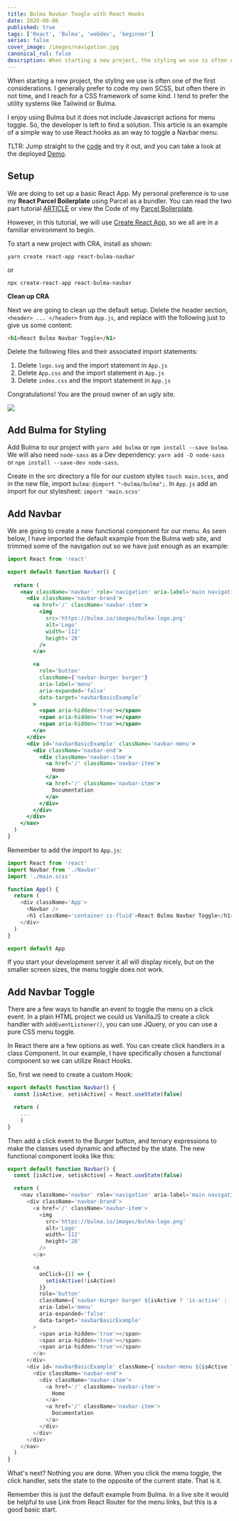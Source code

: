 ```yaml
---
title: Bulma Navbar Toogle with React Hooks
date: 2020-06-06
published: true
tags: ['React', 'Bulma', 'webdev', 'beginner']
series: false
cover_image: /images/navigation.jpg
canonical_rul: false
description: When starting a new project, the styling we use is often one of the first considerations. I generally prefer to code my own SCSS, but often there in not time, and I reach for a CSS framework of some kind. I tend to prefer the utility systems like Tailwind or Bulma.
---
```

When starting a new project, the styling we use is often one of the first considerations. I generally prefer to code my own SCSS, but often there in not time, and I reach for a CSS framework of some kind. I tend to prefer the utility systems like Tailwind or Bulma.

I enjoy using Bulma but it does not include Javascript actions for menu toggle. So, the developer is left to find a solution. This article is an example of a simple way to use React hooks as an way to toggle a Navbar menu.

TLTR: Jump straight to the [code][REPO] and try it out, and you can take a look at the deployed [Demo][SITE].

## Setup
We are doing to set up a basic React App. My personal preference is to use my **React Parcel Boilerplate** using Parcel as a bundler. You can read the two part tutorial [ARTICLE](https://www.eclecticsaddlebag.com/react-boilerplate-part-1/) or view the Code of my [Parcel Boilerplate][BOILERPLATE].

However, in this tutorial, we will use [Create React App][CRA], so we all are in a familiar environment to begin.

To start a new project with CRA, install as shown:

```shell script
yarn create react-app react-bulma-navbar
```
or
```shell script
npx create-react-app react-bulma-navbar
```

**Clean up CRA**

Next we are going to clean up the default setup. Delete the header section,`<header> ... </header>` from `App.js`, and replace with the following just to give us some content:
```html
<h1>React Bulma Navbar Toggle</h1>
```
Delete the following files and their associated import statements:

1. Delete `logo.svg` and the import statement in `App.js`
2. Delete `App.css` and the import statement in `App.js`
3. Delete `index.css` and the import statement in `App.js`

Congratulations! You are the proud owner of an ugly site.

![](./images/ugly-site.png)

## Add Bulma for Styling

Add Bulma to our project with `yarn add bulma` or `npm install --save bulma`. We will also need `node-sass` as a Dev dependency: `yarn add -D node-sass` or `npm install --save-dev node-sass`.

Create in the src directory a file for our custom styles `touch main.scss`, and in the new file, import `bulma`: `@import "~bulma/bulma";`. In `App.js` add an import for our stylesheet: `import 'main.scss'`

## Add Navbar
We are going to create a new functional component for our menu. As seen below, I have imported the default example from the Bulma web site, and trimmed some of the navigation out so we have just enough as an example:
```jsx
import React from 'react'

export default function Navbar() {
  
  return (
    <nav className='navbar' role='navigation' aria-label='main navigation'>
      <div className='navbar-brand'>
        <a href='/' className='navbar-item'>
          <img
            src='https://bulma.io/images/bulma-logo.png'
            alt='Logo'
            width='112'
            height='28'
          />
        </a>

        <a
          role='button'
          className={'navbar-burger burger'}
          aria-label='menu'
          aria-expanded='false'
          data-target='navbarBasicExample'
        >
          <span aria-hidden='true'></span>
          <span aria-hidden='true'></span>
          <span aria-hidden='true'></span>
        </a>
      </div>
      <div id='navbarBasicExample' className='navbar-menu'>
        <div className='navbar-end'>
          <div className='navbar-item'>
            <a href='/' className='navbar-item'>
              Home
            </a>
            <a href='/' className='navbar-item'>
              Documentation
            </a>
          </div>
        </div>
      </div>
    </nav>
  )
}
```
Remember to add the import to `App.js`:

```javascript
import React from 'react'
import Navbar from './Navbar'
import './main.scss'

function App() {
  return (
    <div className='App'>
      <Navbar />
      <h1 className='container is-fluid'>React Bulma Navbar Toggle</h1>
    </div>
  )
}

export default App
```
If you start your development server it all will display nicely, but on the smaller screen sizes, the menu toggle does not work.

## Add Navbar Toggle

There are a few ways to handle an event to toggle the menu on a click event. In a plain HTML project we could us VanillaJS to create a click handler with `addEventListener()`, you can use JQuery, or you can use a pure CSS menu toggle.

In React there are a few options as well. You can create click handlers in a class Component. In our example, I have specifically chosen a functional component so we can utilize React Hooks.

So, first we need to create a custom Hook:

```javascript
export default function Navbar() {
  const [isActive, setisActive] = React.useState(false)

  return (
    ...
    )
}
```

Then add a click event to the Burger button, and ternary expressions to make the classes used dynamic and affected by the state. The new functional component looks like this:

```javascript
export default function Navbar() {
  const [isActive, setisActive] = React.useState(false)

  return (
    <nav className='navbar' role='navigation' aria-label='main navigation'>
      <div className='navbar-brand'>
        <a href='/' className='navbar-item'>
          <img
            src='https://bulma.io/images/bulma-logo.png'
            alt='Logo'
            width='112'
            height='28'
          />
        </a>

        <a
          onClick={() => {
            setisActive(!isActive)
          }}
          role='button'
          className={`navbar-burger burger ${isActive ? 'is-active' : ''}`}
          aria-label='menu'
          aria-expanded='false'
          data-target='navbarBasicExample'
        >
          <span aria-hidden='true'></span>
          <span aria-hidden='true'></span>
          <span aria-hidden='true'></span>
        </a>
      </div>
      <div id='navbarBasicExample' className={`navbar-menu ${isActive ? 'is-active' : ''}`}>
        <div className='navbar-end'>
          <div className='navbar-item'>
            <a href='/' className='navbar-item'>
              Home
            </a>
            <a href='/' className='navbar-item'>
              Documentation
            </a>
          </div>
        </div>
      </div>
    </nav>
  )
}
````
What's next? Nothing you are done. When you click the menu toggle, the click handler, sets the state to the opposite of the current state. That is it.

Remember this is just the default example from Bulma. In a live site it would be helpful to use Link from React Router for the menu links, but this is a good basic start.


[REPO]: https://github.com/eclectic-coding/article_react-bulma-navbar
[SITE]: https://react-bulma-navbar.now.sh/
[BOILERPLATE]: https://github.com/eclectic-coding/react-parcel-boilerplate
[CRA]: https://reactjs.org/docs/create-a-new-react-app.html

